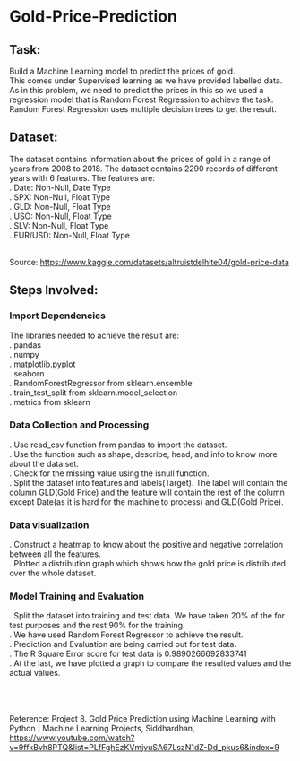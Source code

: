 # Gold-Price-Prediction
## Task:
Build a Machine Learning model to predict the prices of gold.</br>
This comes under Supervised learning as we have provided labelled data. As in this problem, we need to predict the prices in this so we used a regression model that is Random Forest Regression to achieve the task. Random Forest Regression uses multiple decision trees to get the result.
## Dataset:
The dataset contains information about the prices of gold in a range of years from 2008 to 2018. The dataset contains 2290 records of different years with 6 features. The features are:</br>
. Date: Non-Null, Date Type </br>
. SPX: Non-Null, Float Type   </br>
. GLD: Non-Null, Float Type</br>
. USO: Non-Null, Float Type</br>
. SLV: Non-Null, Float Type</br>
. EUR/USD: Non-Null, Float Type</br></br>

Source: https://www.kaggle.com/datasets/altruistdelhite04/gold-price-data

## Steps Involved:
### Import Dependencies
The libraries needed to achieve the result are:</br>
. pandas</br>
. numpy</br>
. matplotlib.pyplot</br>
. seaborn</br>
. RandomForestRegressor from sklearn.ensemble</br>
. train_test_split from sklearn.model_selection</br>
. metrics from sklearn</br>

### Data Collection and Processing
. Use read_csv function from pandas to import the dataset. </br>
. Use the function such as shape, describe, head, and info to know more about the data set.</br>
. Check for the missing value using the isnull function.</br>
. Split the dataset into features and labels(Target). The label will contain the column GLD(Gold Price) and the feature will contain the rest of the column except Date(as it is hard for the machine to process) and GLD(Gold Price).
### Data visualization
. Construct a heatmap to know about the positive and negative correlation between all the features.</br>
. Plotted a distribution graph which shows how the gold price is distributed over the whole dataset.

### Model Training and Evaluation
. Split the dataset into training and test data. We have taken 20% of the for test purposes and the rest 90% for the training.</br>
. We have used Random Forest Regressor to achieve the result. </br>
. Prediction and Evaluation are being carried out for test data.</br>
. The R Square Error score for test data is 0.9890266692833741</br>
. At the last, we have plotted a graph to compare the resulted values and the actual values.</br></br></br></br>



Reference: Project 8. Gold Price Prediction using Machine Learning with Python | Machine Learning Projects, Siddhardhan, https://www.youtube.com/watch?v=9ffkBvh8PTQ&list=PLfFghEzKVmjvuSA67LszN1dZ-Dd_pkus6&index=9
